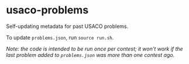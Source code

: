 # usaco-problems
Self-updating metadata for past USACO problems.

To update `problems.json`, run `source run.sh`.

*Note: the code is intended to be run once per contest; it won't work if the last problem added to `problems.json` was more than one contest ago.*
